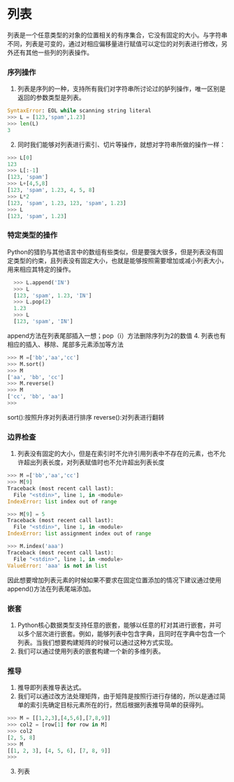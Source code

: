 # 列表
列表是一个任意类型的对象的位置相关的有序集合，它没有固定的大小。与字符串不同，列表是可变的，通过对相应偏移量进行赋值可以定位的对列表进行修改，另外还有其他一些列的列表操作。
### 序列操作
1. 列表是序列的一种，支持所有我们对字符串所讨论过的胪列操作，唯一区别是返回的参数类型是列表。
```python
SyntaxError: EOL while scanning string literal
>>> L = [123,'spam',1.23]
>>> len(L)
3
```
2. 同时我们能够对列表进行索引、切片等操作，就想对字符串所做的操作一样：
```python
>>> L[0]
123
>>> L[:-1]
[123, 'spam']
>>> L+[4,5,8]
[123, 'spam', 1.23, 4, 5, 8]
>>> L*2
[123, 'spam', 1.23, 123, 'spam', 1.23]
>>> L
[123, 'spam', 1.23]
```
### 特定类型的操作
Python的猎豹与其他语言中的数组有些类似，但是要强大很多，但是列表没有固定类型的约束，且列表没有固定大小，也就是能够按照需要增加或减小列表大小，用来相应其特定的操作。

```python
  >>> L.append('IN')
  >>> L
  [123, 'spam', 1.23, 'IN']
  >>> L.pop(2)
  1.23
  >>> L
  [123, 'spam', 'IN']
```
append方法在列表尾部插入一想；pop（i）方法删除序列为2的数值
4. 列表也有相应的插入、移除、尾部多元素添加等方法
```python
>>> M =['bb','aa','cc']
>>> M.sort()
>>> M
['aa', 'bb', 'cc']
>>> M.reverse()
>>> M
['cc', 'bb', 'aa']
>>>
```
sort():按照升序对列表进行排序
reverse():对列表进行翻转
### 边界检查
1. 列表没有固定的大小，但是在索引时不允许引用列表中不存在的元素，也不允许超出列表长度，对列表赋值时也不允许超出列表长度                      
```python
>>> M =['bb','aa','cc']
>>> M[9]
Traceback (most recent call last):
  File "<stdin>", line 1, in <module>
IndexError: list index out of range

>>> M[9] = 5
Traceback (most recent call last):
  File "<stdin>", line 1, in <module>
IndexError: list assignment index out of range

>>> M.index('aaa')
Traceback (most recent call last):
  File "<stdin>", line 1, in <module>
ValueError: 'aaa' is not in list
```
因此想要增加列表元素的时候如果不要求在固定位置添加的情况下建议通过使用append()方法在列表尾端添加。
### 嵌套
1. Python核心数据类型支持任意的嵌套，能够以任意的䄦对其进行嵌套，并可以多个层次进行嵌套。例如，能够列表中包含字典，且同时在字典中包含一个列表。当我们想要构建矩阵的时候可以通过这种方式实现。
2. 我们可以通过使用列表的嵌套构建一个新的多维列表。
### 推导
1. 推导即列表推导表达式。
2. 我们可以通过改方法处理矩阵，由于矩阵是按照行进行存储的，所以是通过简单的索引先确定目标元素所在的行，然后根据列表推导简单的获得列。
```python
>>> M = [[1,2,3],[4,5,6],[7,8,9]]
>>> col2 = [row[1] for row in M]
>>> col2
[2, 5, 8]
>>> M
[[1, 2, 3], [4, 5, 6], [7, 8, 9]]
>>> 
```
3. 列表
